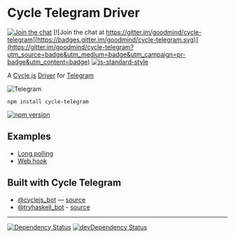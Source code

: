 # Cycle Telegram Driver

[![Join the chat](https://img.shields.io/badge/chat-on_telegram-blue.svg)](https://telegram.me/cyclejs) [![Join the chat at https://gitter.im/goodmind/cycle-telegram](https://badges.gitter.im/goodmind/cycle-telegram.svg)](https://gitter.im/goodmind/cycle-telegram?utm_source=badge&utm_medium=badge&utm_campaign=pr-badge&utm_content=badge) [![js-standard-style](https://img.shields.io/badge/code%20style-standard-brightgreen.svg)](http://standardjs.com/)

A  [Cycle.js](http://cycle.js.org) [Driver](http://cycle.js.org/drivers.html) for [Telegram](https://telegram.org/)

![Telegram](https://upload.wikimedia.org/wikipedia/commons/thumb/8/82/Telegram_logo.svg/240px-Telegram_logo.svg.png)

```
npm install cycle-telegram
```

[![npm version](https://badge.fury.io/js/cycle-telegram.svg)](https://badge.fury.io/js/cycle-telegram)

## Examples
* [Long polling](https://github.com/goodmind/cycle-telegram/blob/master/example/index.js)
* [Web hook](https://github.com/goodmind/cycle-telegram/blob/master/example/index-webhook.js)

## Built with Cycle Telegram

* [@cyclejs_bot](https://telegram.me/cyclejs_bot) — [source](https://github.com/goodmind/cycle-telegram-bot)
* [@tryhaskell_bot](https://telegram.me/tryhaskell_bot) - [source](https://github.com/goodmind/tryhaskell-bot)


- - -

[![Dependency Status](https://david-dm.org/goodmind/cycle-telegram.svg)](https://david-dm.org/goodmind/cycle-telegram)
[![devDependency Status](https://david-dm.org/goodmind/cycle-telegram/dev-status.svg)](https://david-dm.org/goodmind/cycle-telegram#info=devDependencies)
